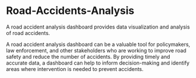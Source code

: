 # Road-Accidents-Analysis
A road accident analysis dashboard provides data visualization and analysis of road accidents.

A road accident analysis dashboard can be a valuable tool for policymakers, law enforcement, and other stakeholders who are working to improve road safety and reduce the number of accidents. By providing timely and accurate data, a dashboard can help to inform decision-making and identify areas where intervention is needed to prevent accidents.



